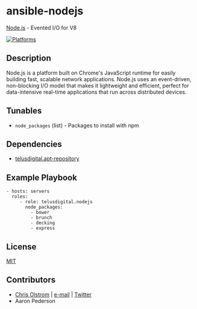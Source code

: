 # ansible-nodejs

[Node.js](https://nodejs.org/) - Evented I/O for V8

[![Platforms](http://img.shields.io/badge/platforms-ubuntu-lightgrey.svg?style=flat)](#)

Description
-----------
Node.js is a platform built on Chrome's JavaScript runtime for easily building fast, scalable network applications. Node.js uses an event-driven, non-blocking I/O model that makes it lightweight and efficient, perfect for data-intensive real-time applications that run across distributed devices.

Tunables
--------
* ```node_packages``` (list) - Packages to install with npm

Dependencies
------------
* [telusdigital.apt-repository](https://github.com/telusdigital/ansible-apt-repository/)

Example Playbook
----------------
    - hosts: servers
      roles:
         - role: telusdigital.nodejs
           node_packages:
             - bower
             - brunch
             - decking
             - express

License
-------
[MIT](https://tldrlegal.com/license/mit-license)

Contributors
------------
* [Chris Olstrom](https://colstrom.github.io/) | [e-mail](mailto:chris@olstrom.com) | [Twitter](https://twitter.com/ChrisOlstrom)
* Aaron Pederson
